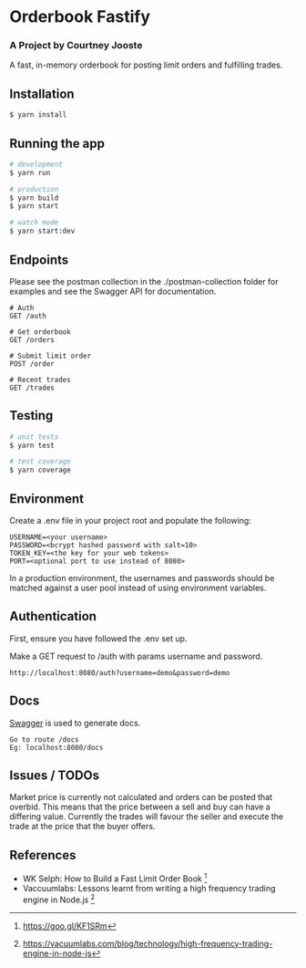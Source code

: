 # Orderbook Fastify

### A Project by Courtney Jooste

A fast, in-memory orderbook for posting limit orders and fulfilling trades.

## Installation

```bash
$ yarn install
```

## Running the app

```bash
# development
$ yarn run

# production
$ yarn build
$ yarn start

# watch mode
$ yarn start:dev
```

## Endpoints

Please see the postman collection in the ./postman-collection folder for examples and see the Swagger API for documentation.

```http request
# Auth
GET /auth

# Get orderbook
GET /orders

# Submit limit order
POST /order

# Recent trades
GET /trades
```

## Testing

```bash
# unit tests
$ yarn test

# test coverage
$ yarn coverage
```

## Environment

Create a .env file in your project root and populate the following:

```dotenv
USERNAME=<your username>
PASSWORD=<bcrypt hashed password with salt=10>
TOKEN_KEY=<the key for your web tokens>
PORT=<optional port to use instead of 8080>
```

In a production environment, the usernames and passwords should be matched against a user pool instead of using environment variables.

## Authentication

First, ensure you have followed the .env set up.

Make a GET request to /auth with params username and password.

```http request
http://localhost:8080/auth?username=demo&password=demo
```

## Docs

[Swagger](https://swagger.io) is used to generate docs.

```http request
Go to route /docs
Eg: localhost:8080/docs
```

## Issues / TODOs

Market price is currently not calculated and orders can be posted that overbid. This means that the price between a sell and buy can have a differing value. Currently the trades will favour the seller and execute the trade at the price that the buyer offers.

## References

- WK Selph: How to Build a Fast Limit Order Book [^1]
- Vaccuumlabs: Lessons learnt from writing a high frequency trading engine in Node.js [^2]

[^1]: https://goo.gl/KF1SRm
[^2]: https://vacuumlabs.com/blog/technology/high-frequency-trading-engine-in-node-js
